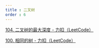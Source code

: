 ```yaml
---
title : 二叉树
order : 6
---
```


[104. 二叉树的最大深度 - 力扣（LeetCode）](https://leetcode.cn/problems/maximum-depth-of-binary-tree/description/?envType=study-plan-v2&envId=top-interview-150)

[100. 相同的树 - 力扣（LeetCode）](https://leetcode.cn/problems/same-tree/description/?envType=study-plan-v2&envId=top-interview-150)